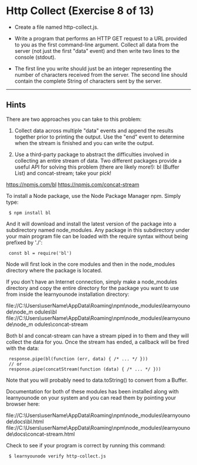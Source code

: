 # Http Collect (Exercise 8 of 13)

- Create a file named http-collect.js.

- Write a program that performs an HTTP GET request to a URL provided to you as the first command-line argument. Collect all data from the server (not just the first "data" event) and then write two lines to the console (stdout).

- The first line you write should just be an integer representing the number of characters received from the server. The second line should contain the complete String of characters sent by the server.

---

 ## Hints

  There are two approaches you can take to this problem:

  1) Collect data across multiple "data" events and append the results
  together prior to printing the output. Use the "end" event to determine
  when the stream is finished and you can write the output.

  2) Use a third-party package to abstract the difficulties involved in
  collecting an entire stream of data. Two different packages provide a
  useful API for solving this problem (there are likely more!): bl (Buffer
  List) and concat-stream; take your pick!

  <https://npmjs.com/bl> <https://npmjs.com/concat-stream>

  To install a Node package, use the Node Package Manager npm. Simply type:

     $ npm install bl

  And it will download and install the latest version of the package into a
  subdirectory named node_modules. Any package in this subdirectory under
  your main program file can be loaded with the require syntax without being
  prefixed by './':

     const bl = require('bl')

  Node will first look in the core modules and then in the node_modules  
  directory where the package is located.

  If you don't have an Internet connection, simply make a node_modules
  directory and copy the entire directory for the package you want to use
  from inside the learnyounode installation directory:

  file://C:\Users\userName\AppData\Roaming\npm\node_modules\learnyounode\node_m
  odules\bl
  file://C:\Users\userName\AppData\Roaming\npm\node_modules\learnyounode\node_m
  odules\concat-stream

  Both bl and concat-stream can have a stream piped in to them and they will  
  collect the data for you. Once the stream has ended, a callback will be
  fired with the data:

     response.pipe(bl(function (err, data) { /* ... */ }))
     // or
     response.pipe(concatStream(function (data) { /* ... */ }))

  Note that you will probably need to data.toString() to convert from a
  Buffer.

  Documentation for both of these modules has been installed along with
  learnyounode on your system and you can read them by pointing your browser
  here:

  file://C:\Users\userName\AppData\Roaming\npm\node_modules\learnyounode\docs\bl.html
  file://C:\Users\userName\AppData\Roaming\npm\node_modules\learnyounode\docs\concat-stream.html

  Check to see if your program is correct by running this command:

     $ learnyounode verify http-collect.js